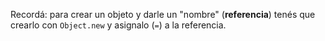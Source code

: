 Recordá: para crear un objeto y darle un "nombre" (**referencia**) tenés que crearlo con `Object.new` y asignalo (`=`) a la referencia.